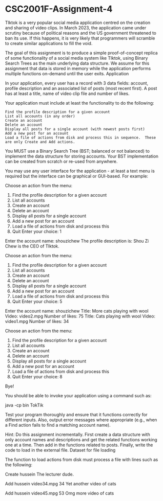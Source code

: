 # CSC2001F-Assignment-4

TIktok is a very popular social media application centred on the creation and sharing of video clips.  In March 2023, the application came under scrutiny because of political reasons and the US government threatened to ban its use.  If this happens, it is very likely that programmers will scramble to create similar applications to fill the void.

The goal of this assignment is to produce a simple proof-of-concept replica of some functionality of a social media system like TIktok, using Binary Search Trees as the main underlying data structure.  We assume for this assignment that data is stored in memory while the application performs multiple functions on-demand until the user exits.
Application

In your application, every user has a record with 3 data fields: account, profile description and an associated list of posts (most recent first).  A post has at least a title, name of video clip file and number of likes.

Your application must include at least the functionality to do the following:

    Find the profile description for a given account
    List all accounts (in any order)
    Create an account
    Delete an account
    Display all posts for a single account (with newest posts first)
    Add a new post for an account
    Load a file of actions from disk and process this in sequence.  These are only Create and Add actions.

You MUST use a Binary Search Tree (BST; balanced or not balanced) to implement the data structure for storing accounts.  Your BST implementation can be created from scratch or re-used from anywhere.

You may use any user interface for the application - at least a text menu is required but the interface can be graphical or GUI-based.  For example:

Choose an action from the menu:
1. Find the profile description for a given account
2. List all accounts
3. Create an account
4. Delete an account
5. Display all posts for a single account
6. Add a new post for an account
7. Load a file of actions from disk and process this
8. Quit
Enter your choice: 1

Enter the account name: shouzichew
The profile description is: Shou Zi Chew is the CEO of TIktok.

Choose an action from the menu:
1. Find the profile description for a given account
2. List all accounts
3. Create an account
4. Delete an account
5. Display all posts for a single account
6. Add a new post for an account
7. Load a file of actions from disk and process this
8. Quit
Enter your choice: 5

Enter the account name: shouzichew
Title: More cats playing with wool
Video: video2.mpg
Number of likes: 75
Title: Cats playing with wool
Video: video1.mpg
Number of likes: 34

Choose an action from the menu:
1. Find the profile description for a given account
2. List all accounts
3. Create an account
4. Delete an account
5. Display all posts for a single account
6. Add a new post for an account
7. Load a file of actions from disk and process this
8. Quit
Enter your choice: 8

Bye!  

You should be able to invoke your application using a command such as:

java -cp bin TokTik

Test your program thoroughly and ensure that it functions correctly for different inputs.  Also, output error messages where appropriate (e.g., when a Find action fails to find a matching account name). 

Hint: Do this assignment incrementally.  First create a data structure with only account names and descriptions and get the related functions working one at a time.  Then add in the functions related to posts.  Finally, write the code to load in the external file. 
Dataset for file loading

The function to load actions from disk must process a file with lines such as the following:

Create hussein The lecturer dude.


Add hussein video34.mpg 34 Yet another video of cats

Add hussein video45.mpg 53 Omg more video of cats

